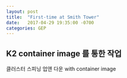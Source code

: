 ```yaml
---
layout: post
title:  "First-time at Smith Tower"
date:   2017-04-29 19:35:00 -0700
categories: GEP
---
```

## K2 container image 를 통한 작업
클러스터 스피닝 업앤 다운 with container image 


#

